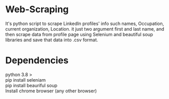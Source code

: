 # Web-Scraping
It's python script to scrape LinkedIn profiles' info such names, Occupation, current organization, Location. it just two argument first and last name, and then scrape data from profile page using Selenium and beautiful soup libraries and save that data into .csv format.

# Dependencies
python 3.8 ><br>
pip install seleniam<br>
pip install beauriful soup<br>
Install chrome browser (any other browser)
